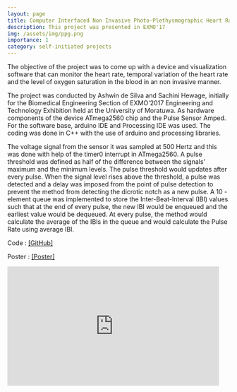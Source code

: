 ```yaml
---
layout: page
title: Computer Interfaced Non Invasive Photo-Plethysmographic Heart Rate Monitoring Device
description: This project was presented in EXMO'17
img: /assets/img/ppg.png
importance: 1
category: self-initiated projects
---
```


The objective of the project was to come up with a device and visualization software that can monitor the heart rate, temporal variation of the heart rate and the level of oxygen saturation in the blood in an non invasive manner. 

The project was conducted by Ashwin de Silva and Sachini Hewage, initially for the Biomedical Engineering Section of EXMO'2017 Engineering and Technology Exhibition held at the University of Moratuwa. As hardware components of the device ATmega2560 chip and the Pulse Sensor Amped. For the software base, arduino IDE and Processing IDE was used. The coding was done in C++ with the use of arduino and processing libraries.


The voltage signal from the sensor it was sampled at 500 Hertz and this was done with help of the timer0 interrupt in ATmega2560. A  pulse threshold was defined as half of the difference between the signals' maximum and the minimum levels. The pulse threshold would updates after every pulse. When the signal level rises above the threshold, a pulse was detected and a delay was imposed from the point of pulse detection to prevent the method from detecting the dicrotic notch as a new pulse. A 10 - element queue was implemented to store the Inter-Beat-Interval (IBI) values such that at the end of every pulse, the new IBI would be enqueued and the earliest value would be dequeued. At every pulse, the method would calculate the average of the IBIs in the queue and would calculate the Pulse Rate using average IBI. 

Code    :   [[GitHub]](https://github.com/Laknath1996/PPG-Pulse-Meter) 

Poster  :   [[Poster]](https://drive.google.com/open?id=1XWz-zU3tcR34xWFqzaA9KgB3U79EDTWl)

<iframe width="480" height="270" src="https://www.youtube.com/embed/mOI8XzjkmrU" frameborder="0" allow="accelerometer; autoplay; encrypted-media; gyroscope; picture-in-picture" allowfullscreen></iframe>


